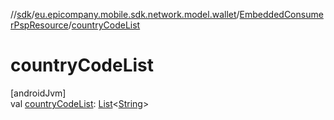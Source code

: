 //[sdk](../../../index.md)/[eu.epicompany.mobile.sdk.network.model.wallet](../index.md)/[EmbeddedConsumerPspResource](index.md)/[countryCodeList](country-code-list.md)

# countryCodeList

[androidJvm]\
val [countryCodeList](country-code-list.md): [List](https://kotlinlang.org/api/latest/jvm/stdlib/kotlin.collections/-list/index.html)&lt;[String](https://kotlinlang.org/api/latest/jvm/stdlib/kotlin/-string/index.html)&gt;

